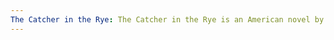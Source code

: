 ```yaml
---
The Catcher in the Rye: The Catcher in the Rye is an American novel by J. D. Salinger that was partially published in serial form 1945–46 before being novelized in 1951. Originally intended for adults, it is often read by adolescents for its themes of angst and alienation, and as a critique of superficiality in society.
---
```


